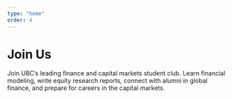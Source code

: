 ```yaml
---
type: "home"
order: 4
---
```


# Join Us

Join UBC’s leading finance and capital markets student club. Learn financial modeling, write equity research reports, connect with alumni in global finance, and prepare for careers in the capital markets.
